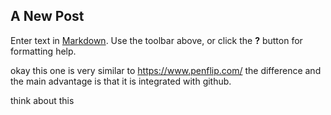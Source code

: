 ## A New Post

Enter text in [Markdown](http://daringfireball.net/projects/markdown/). Use the toolbar above, or click the **?** button for formatting help.

okay this one is very similar to <https://www.penflip.com/> the difference and the main advantage is that it is integrated with github.

think about this